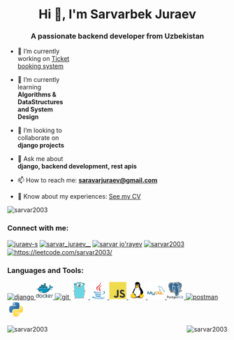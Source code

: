 <h1 align="center">Hi 👋, I'm Sarvarbek Juraev</h1>
<h3 align="center">A passionate backend developer from Uzbekistan</h3>
<img style="border-radius: 50%;" align="right" alt="Coding" src="https://cdn.dribbble.com/users/1162077/screenshots/3848914/programmer.gif" width="350" height="250">


- 🔭 I’m currently working on [Ticket booking system](https://github.com/sarvar2003/eventure)

- 🌱 I’m currently learning **Algorithms & DataStructures and System Design**

- 👯 I’m looking to collaborate on **django projects**

- 💬 Ask me about **django, backend development, rest apis**

- 📫 How to reach me: **saravarjuraev@gmail.com**

- 📄 Know about my experiences: <a href="https://drive.google.com/file/d/1y6KENhbDFIFJMTWHaO2H-GqELeLne9jQ/view?usp=sharing">See my CV</a>

<p align="left"> <img src="https://komarev.com/ghpvc/?username=sarvar2003&label=Profile%20views&color=0e75b6&style=flat" alt="sarvar2003"  /> </p>


<h3 align="left">Connect with me:</h3>
<p align="left">
<a href="https://linkedin.com/in/juraev-s" target="blank"><img align="center" src="https://raw.githubusercontent.com/rahuldkjain/github-profile-readme-generator/master/src/images/icons/Social/linked-in-alt.svg" alt="juraev-s" height="30" width="40" /></a>
<a href="https://instagram.com/sarvar_juraev__" target="blank"><img align="center" src="https://raw.githubusercontent.com/rahuldkjain/github-profile-readme-generator/master/src/images/icons/Social/instagram.svg" alt="sarvar_juraev__" height="30" width="40" /></a>
<a href="https://www.facebook.com/sarvar.jorayev.39" target="blank"><img align="center" src="https://raw.githubusercontent.com/rahuldkjain/github-profile-readme-generator/master/src/images/icons/Social/facebook.svg" alt="sarvar jo'rayev" height="30" width="40" /></a>
<a href="https://codeforces.com/profile/sarvar2003" target="blank"><img align="center" src="https://raw.githubusercontent.com/rahuldkjain/github-profile-readme-generator/master/src/images/icons/Social/codeforces.svg" alt="sarvar2003" height="30" width="40" /></a>
<a href="https://leetcode.com/sarvar2003/" target="blank"><img align="center" src="https://raw.githubusercontent.com/rahuldkjain/github-profile-readme-generator/master/src/images/icons/Social/leet-code.svg" alt="https://leetcode.com/sarvar2003/" height="30" width="40" /></a>
</p>

<h3 align="left">Languages and Tools:</h3>
<p align="left"> <a href="https://www.djangoproject.com/" target="_blank" rel="noreferrer"> <img src="https://cdn.worldvectorlogo.com/logos/django.svg" alt="django" width="40" height="40"/> </a> <a href="https://www.docker.com/" target="_blank" rel="noreferrer"> <img src="https://raw.githubusercontent.com/devicons/devicon/master/icons/docker/docker-original-wordmark.svg" alt="docker" width="40" height="40"/> </a> <a href="https://git-scm.com/" target="_blank" rel="noreferrer"> <img src="https://www.vectorlogo.zone/logos/git-scm/git-scm-icon.svg" alt="git" width="40" height="40"/> </a> <a href="https://golang.org" target="_blank" rel="noreferrer"> <img src="https://raw.githubusercontent.com/devicons/devicon/master/icons/go/go-original.svg" alt="go" width="40" height="40"/> </a> <a href="https://www.java.com" target="_blank" rel="noreferrer"> <img src="https://raw.githubusercontent.com/devicons/devicon/master/icons/java/java-original.svg" alt="java" width="40" height="40"/> </a> <a href="https://developer.mozilla.org/en-US/docs/Web/JavaScript" target="_blank" rel="noreferrer"> <img src="https://raw.githubusercontent.com/devicons/devicon/master/icons/javascript/javascript-original.svg" alt="javascript" width="40" height="40"/> </a> <a href="https://www.linux.org/" target="_blank" rel="noreferrer"> <img src="https://raw.githubusercontent.com/devicons/devicon/master/icons/linux/linux-original.svg" alt="linux" width="40" height="40"/> </a> <a href="https://www.mysql.com/" target="_blank" rel="noreferrer"> <img src="https://raw.githubusercontent.com/devicons/devicon/master/icons/mysql/mysql-original-wordmark.svg" alt="mysql" width="40" height="40"/> </a> <a href="https://www.postgresql.org" target="_blank" rel="noreferrer"> <img src="https://raw.githubusercontent.com/devicons/devicon/master/icons/postgresql/postgresql-original-wordmark.svg" alt="postgresql" width="40" height="40"/> </a> <a href="https://postman.com" target="_blank" rel="noreferrer"> <img src="https://www.vectorlogo.zone/logos/getpostman/getpostman-icon.svg" alt="postman" width="40" height="40"/> </a> <a href="https://www.python.org" target="_blank" rel="noreferrer"> <img src="https://raw.githubusercontent.com/devicons/devicon/master/icons/python/python-original.svg" alt="python" width="40" height="40"/> </a> </p>

<p><img align="left" style="margin:20px, 100px, 10px;"  src="https://github-readme-stats.vercel.app/api/top-langs?username=sarvar2003&show_icons=true&locale=en&layout=compact" alt="sarvar2003" /></p>

<p><img align="right" src="https://github-readme-streak-stats.herokuapp.com/?user=sarvar2003&" alt="sarvar2003" /></p>
